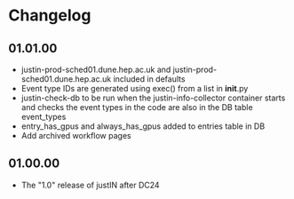 # Changelog

## 01.01.00
- justin-prod-sched01.dune.hep.ac.uk and justin-prod-sched01.dune.hep.ac.uk
  included in defaults
- Event type IDs are generated using exec() from a list in __init__.py
- justin-check-db to be run when the justin-info-collector container starts
  and checks the event types in the code are also in the DB table event_types
- entry_has_gpus and always_has_gpus added to entries table in DB
- Add archived workflow pages

## 01.00.00
- The "1.0" release of justIN after DC24
